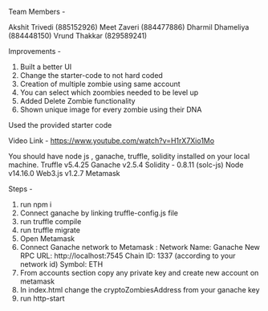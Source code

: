 Team Members -

Akshit Trivedi (885152926)
Meet Zaveri (884477886)
Dharmil Dhameliya (884448150)
Vrund Thakkar (829589241)

Improvements -

1. Built a better UI
2. Change the starter-code to not hard coded
3. Creation of multiple zombie using same account
4. You can select which zoombies needed to be level up
5. Added Delete Zombie functionality
6. Shown unique image for every zombie using their DNA


Used the provided starter code

Video Link - https://www.youtube.com/watch?v=H1rX7Xio1Mo

You should have node js , ganache, truffle, solidity installed on your local machine.
Truffle v5.4.25
Ganache v2.5.4
Solidity - 0.8.11 (solc-js) 
Node v14.16.0
Web3.js v1.2.7
Metamask

Steps -

1. run npm i
2. Connect ganache by linking truffle-config.js file
3. run truffle compile
4. run truffle migrate
5. Open Metamask
6. Connect Ganache network to Metamask :
   Network Name: Ganache
   New RPC URL: http://localhost:7545
   Chain ID: 1337 (according to your network id)
   Symbol: ETH
7. From accounts section copy any private key and create new account on metamask
8. In index.html change the cryptoZombiesAddress from your ganache key
9. run http-start
